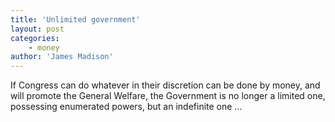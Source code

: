 ```yaml
---
title: 'Unlimited government'
layout: post
categories:
    - money
author: 'James Madison'
---
```


If Congress can do whatever in their discretion can be done by money, and will promote the General Welfare, the Government is no longer a limited one, possessing enumerated powers, but an indefinite one …
